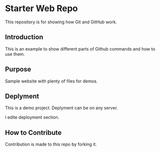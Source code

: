 # Starter Web Repo

This repository is for showing how Git and GitHub work.

## Introduction

This is an example to show different parts of Github commands and how to use them. 

## Purpose

Sample website with plenty of files for demos.


## Deplyment

This is a demo project. Deplyment can be on any server. 

I edite deployment section.


## How to Contribute

Contribution is made to this repo by forking it.